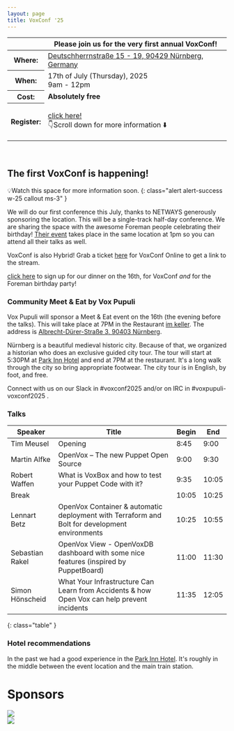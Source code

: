 ```yaml
---
layout: page
title: VoxConf '25
---
```


<div class="card bg-dark text-white border-0 rounded-3" style="background-image: url('/static/images/blue-skies.jpg'); background-size: contain; aspect-ratio: 1274/684">
  <div class="row m-0" style="min-height: 100% !important;">
    <div class="alert alert-primary col-md-4 p-0 mx-auto align-self-end" style="border-radius: 25px;" role="alert">
      <table class="table table-sm table-borderless">
  <thead>
    <tr>
      <th scope="col"></th>
      <th scope="col">Please join us for the very first annual VoxConf!</th>
    </tr>
  </thead>
  <tbody>
    <tr>
      <th scope="row">Where:</th>
      <td><a href="https://www.openstreetmap.org/?#map=19/49.453932/11.063257">Deutschherrnstraße 15 - 19, 90429 Nürnberg, Germany</a></td>
    </tr>
    <tr>
      <th scope="row">When:</th>
      <td>17th of July (Thursday), 2025<br/>9am - 12pm</td>
    </tr>
    <tr>
      <th scope="row">Cost:</th>
      <td><strong>Absolutely free</strong></td>
    </tr>
    <tr>
      <th scope="row">Register:</th>
      <td><p class="fst-italic"><a href="https://tickets.netways.de/NES/foremanbirthday/">click here!</a><br/>👇Scroll down for more information ⬇️</p></td>
    </tr>
  </tbody>
</table>
</div>
  </div>
</div>

## The first VoxConf is happening!

💡Watch this space for more information soon.
{: class="alert alert-success w-25 callout ms-3"  }

We will do our first conference this July, thanks to NETWAYS generously sponsoring the location.
This will be a single-track half-day conference.
We are sharing the space with the awesome Foreman people celebrating their birthday!
[Their event](https://community.theforeman.org/t/foreman-birthday-event-2025/42996) takes place in the same location at 1pm so you can attend all their talks as well.

VoxConf is also Hybrid! Grab a ticket [here](https://tickets.netways.de/NES/foremanbirthday/) for VoxConf Online to get a link to the stream.

<a href="https://tickets.netways.de/NES/foremanbirthday/">click here</a> to sign up for our dinner on the 16th, for VoxConf *and* for the Foreman birthday party!

### Community Meet & Eat by Vox Pupuli

Vox Pupuli will sponsor a Meet & Eat event on the 16th (the evening before the talks).
This will take place at 7PM in the Restaurant [im keller](https://alte-kuechn.de/en/im-keller/).
The address is [Albrecht-Dürer-Straße 3, 90403 Nürnberg](https://maps.app.goo.gl/jW3F7pnyeJgEeGnL8).

Nürnberg is a beautiful medieval historic city.
Because of that, we organized a historian who does an exclusive guided city tour.
The tour will start at 5:30PM at [Park Inn Hotel](https://maps.app.goo.gl/GzN7oJqAx6gfNSgW8) and end at 7PM at the restaurant.
It's a long walk through the city so bring appropriate footwear.
The city tour is in English, by foot, and free.

Connect with us on our Slack in #voxconf2025 and/or on IRC in #voxpupuli-voxconf2025 .

### Talks

| Speaker | Title | Begin | End |
| ------- | ----- | ----- | --- |
| Tim Meusel | Opening | 8:45 | 9:00 |
| Martin Alfke | OpenVox – The new Puppet Open Source | 9:00 | 9:30 |
| Robert Waffen | What is VoxBox and how to test your Puppet Code with it? | 9:35 | 10:05 |
| Break | | 10:05 | 10:25 |
| Lennart Betz | OpenVox Container & automatic deployment with Terraform and Bolt for development environments | 10:25 | 10:55 |
| Sebastian Rakel | OpenVox View - OpenVoxDB dashboard with some nice features (inspired by PuppetBoard) | 11:00 | 11:30 |
| Simon Hönscheid | What Your Infrastructure Can Learn from Accidents & how Open Vox can help prevent incidents | 11:35 | 12:05 |
{: class="table" }
<br/>

### Hotel recommendations

In the past we had a good experience in the [Park Inn Hotel](https://www.radissonhotels.com/de-de/hotels/park-inn-nuernberg).
It's roughly in the middle between the event location and the main train station.

<div class="container">
  <div class="px-4 pt-5 mt-5 text-center">
    <h1 class="display-5">Sponsors</h1>
  </div>
  <div class="row align-items-center justify-content-center row-cols-1 row-cols-sm-2 row-cols-md-3 g-3">
    <div class="col">
      <div class="card shadow-sm h-100">
        <img src="{{ site.url }}{{ site.baseurl }}/static/images/netways.svg">
      </div>
    </div>
    <div class="col">
      <div class="card shadow-sm h-100">
        <img src="{{ site.url }}{{ site.baseurl }}/static/images/betadots.png">
      </div>
    </div>
  </div>
</div>
